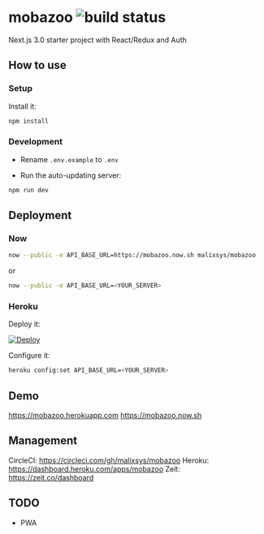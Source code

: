 # mobazoo ![build status](https://circleci.com/gh/malixsys/mobazoo.svg?&style=shield&circle-token=0c8d7f988d80f6f1a405a1a86b0b1ccf9b91a420) 

Next.js 3.0 starter project with React/Redux and Auth


## How to use

### Setup

Install it:

```bash
npm install
```

### Development

* Rename `.env.example` to `.env`
 
* Run the auto-updating server:

```bash
npm run dev
```

## Deployment

### Now
```bash
now --public -e API_BASE_URL=https://mobazoo.now.sh malixsys/mobazoo
```
or
```bash
now --public -e API_BASE_URL=<YOUR_SERVER> 
```

### Heroku

Deploy it:

[![Deploy](https://www.herokucdn.com/deploy/button.svg)](https://heroku.com/deploy?template=https://github.com/malixsys/mobazoo/tree/master)

Configure it:

```bash
heroku config:set API_BASE_URL=<YOUR_SERVER>
```

## Demo

https://mobazoo.herokuapp.com
https://mobazoo.now.sh
 
## Management
CircleCI: https://circleci.com/gh/malixsys/mobazoo
Heroku: https://dashboard.heroku.com/apps/mobazoo
Zeit: https://zeit.co/dashboard

## TODO

* PWA
